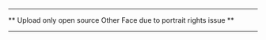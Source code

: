 
--------------------------------------------------------------------------

** Upload only open source Other Face due to portrait rights issue **

--------------------------------------------------------------------------
